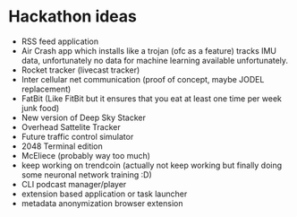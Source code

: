 # Hackathon ideas

- RSS feed application
- Air Crash app which installs like a trojan (ofc as a feature) tracks IMU data,
  unfortunately no data for machine learning available unfortunately.
- Rocket tracker (livecast tracker)
- Inter cellular net communication (proof of concept, maybe JODEL replacement)
- FatBit (Like FitBit but it ensures that you eat at least one time per week junk food)
- New version of Deep Sky Stacker
- Overhead Sattelite Tracker
- Future traffic control simulator
- 2048 Terminal edition
- McEliece (probably way too much)
- keep working on trendcoin (actually not keep working but finally doing some neuronal network training :D)
- CLI podcast manager/player
- extension based application or task launcher
- metadata anonymization browser extension

